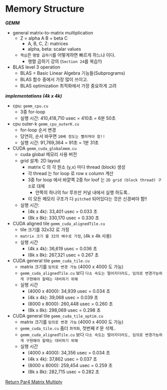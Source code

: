 # Memory Structure

***GEMM***
- general matrix-to-matrix multiplication
  - Z = alpha A B + beta C
    - A, B, C, Z: matrices
    - alpha, beta: scalar values
  - `핵심`은 `행렬 곱하기`를 어떻게하면 빠르게 하느냐 이다.
    - 행렬 곱하기 강의 (`Section 24`를 복습!!)
- BLAS level 3 operation
  - BLAS = Basic Linear Algebra 기능들(Subprograms)
  - BLAS 함수 중에서 가장 많이 쓰이고.
  - BLAS optimization 최적화에서 가장 중요하게 고려

***implementations (4k x 4k)***
- cpu: `gemm_cpu.cu`
  - 3중 for-loop
  - 실행 시간: 410,418,710 usec = 410초 = 6분 50초
- cpu outer-k `gemm_cpu_outerK.cu`
  - for-loop 순서 변경
  - 당연히, 순서 바꾸면 `10배 정도는 빨라져야 함!!`
  - 실행 시간: 91,769,364 = 91초 = 1분 31초 
- CUDA `gemm_cuda_globalmem.cu`
  - cuda global 메모리 사용 버전
  - grid 설계: 2D layout
    - matrix C 의 각 원소 (y,x) 마다 thread (block) 생성
    - 각 thread 는 for loop 로 row x column 계산
    - 3중 for loop 에서 바깥쪽 2중 for loof 는 `2D grid (block thread) 구조`로 대체
      - 안쪽의 하나의 for 루프만 커널 내에서 실행 하도록..
    - 이 모든 메모리 구조가 다 `pitched` 되어있다는 것은 신경써야 함!!
  - 실행 시간: 
    - (4k x 4k): 33,401 usec = 0.033 초
    - (8k x 8k): 330,170 usec = 0.330 초
- CUDA aligned tile `gemm_cuda_alignedTile.cu`
  - tile 크기를 32x32 로 가정
  - `matrix 크기 를 32의 배수로 가정`, (4k x 4k 사용)
  - 실행 시간
    - (4k x 4k): 36,619 usec = 0.036 초
    - (8k x 8k): 267,321 usec = 0.267 초
- CUDA general tile `gemm_cuda_tile.cu`
  - matrix 크기를 `임의로 변경 가능` (4000 x 4000 도 가능)
  - `gemm_cuda_alignedTile.cu` 보다 `다소 속도는 떨어지더라도, 임의로 변경가능하게 구현해야 할때는 대비하기 위해` 
  - 실행 시간
    - (4000 x 4000): 34,939 usec = 0.034 초
    - (4k x 4k): 39,068 usec = 0.039 초 
    - (8000 x 8000): 260,448 usec = 0.260 초
    - (8k x 8k): 298,069 usec = 0.298 초 
- CUDA general tile `gemm_cuda_tile_optim.cu`
  - matrix 크기를 `임의로 변경 가능` (4000 x 4000 도 가능)
  - `gemm_cuda_tile.cu` 좀더 `최적화`, 첫번째 if 문 삭제..
  - `gemm_cuda_alignedTile.cu` 보다 `다소 속도는 떨어지더라도, 임의로 변경가능하게 구현해야 할때는 대비하기 위해`
  - 실행 시간
    - (4000 x 4000): 34,356 usec = 0.034 초
    - (4k x 4k): 37,862 usec = 0.037 초
    - (8000 x 8000): 259,454 usec = 0.259 초
    - (8k x 8k): 282,715 usec = 0.282 초

[Return Par4 Matrix Multiply](../README.md)  